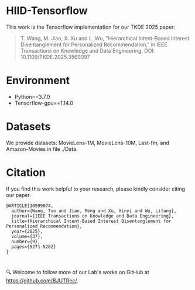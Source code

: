 # HIID-Tensorflow
This work is the Tensorflow implementation for our TKDE 2025 paper:      

> T. Wang, M. Jian, X. Xu and L. Wu, "Hierarchical Intent-Based Interest Disentanglement for Personalized Recommendation," in IEEE Transactions on Knowledge and Data Engineering. DOI: 10.1109/TKDE.2025.3569097

# Environment
- Python==3.7.0
- Tensorflow-gpu==1.14.0

# Datasets
We provide datasets: MovieLens-1M, MovieLens-10M, Last-fm, and Amazon-Movies in file ./Data. 

# Citation
If you find this work helpful to your research, please kindly consider citing our paper.

```
@ARTICLE{10999074,
  author={Wang, Tuo and Jian, Meng and Xu, Xinyi and Wu, Lifang},
  journal={IEEE Transactions on Knowledge and Data Engineering}, 
  title={Hierarchical Intent-Based Interest Disentanglement for Personalized Recommendation}, 
  year={2025},
  volume={37},
  number={9},
  pages={5271-5282}
}
```

# 
:mag: Welcome to follow more of our Lab's works on GitHub at https://github.com/BJUTRec/.
